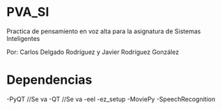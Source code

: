 # PVA_SI
Practica de pensamiento en voz alta para la asignatura de Sistemas Inteligentes

Por: Carlos Delgado Rodríguez y Javier Rodríguez González

# Dependencias
-PyQT //Se va
-QT //Se va
-eel
-ez_setup
-MoviePy
-SpeechRecognition
